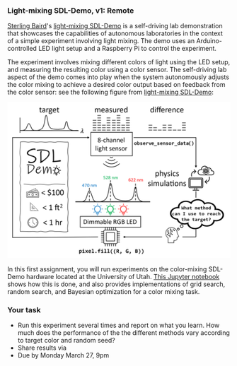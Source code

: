 ### Light-mixing SDL-Demo, v1: Remote

[Sterling Baird](https://github.com/sgbaird)'s [light-mixing SDL-Demo](https://github.com/sparks-baird/self-driving-lab-demo)
is a self-driving lab demonstration that showcases the capabilities of autonomous laboratories 
in the context of a simple experiment involving light mixing. 
The demo uses an Arduino-controlled LED light setup and a Raspberry Pi to control the experiment.

The experiment involves mixing different colors of light using the LED setup, and measuring the 
resulting color using a color sensor. 
The self-driving lab aspect of the demo comes into play when the system autonomously adjusts the 
color mixing to achieve a desired color output based on feedback from the color sensor: 
see the following figure from [light-mixing SDL-Demo](https://github.com/sparks-baird/self-driving-lab-demo):

![Image](../images/lightdemo.png)

In this first assignment, you will run experiments on the color-mixing SDL-Demo hardware located at the University of Utah.
[This Jupyter notebook](https://github.com/sparks-baird/self-driving-lab-demo/blob/main/notebooks/4.2-paho-mqtt-colab-sdl-demo-test.ipynb) shows how this is done, and also provides implementations of grid search, random search, and Bayesian optimization for a color mixing task.

### Your task

* Run this experiment several times and report on what you learn. 
  How much does the performance of the the different methods vary according to target color and random seed?
* Share results via 
* Due by Monday March 27, 9pm 
